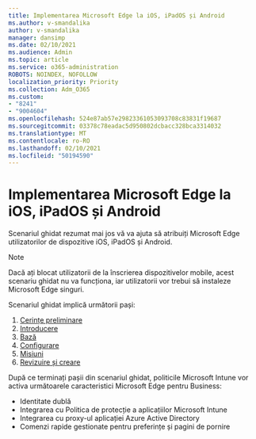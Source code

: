 ```yaml
---
title: Implementarea Microsoft Edge la iOS, iPadOS și Android
ms.author: v-smandalika
author: v-smandalika
manager: dansimp
ms.date: 02/10/2021
ms.audience: Admin
ms.topic: article
ms.service: o365-administration
ROBOTS: NOINDEX, NOFOLLOW
localization_priority: Priority
ms.collection: Adm_O365
ms.custom:
- "8241"
- "9004604"
ms.openlocfilehash: 524e87ab57e29823361053093708c83831f19687
ms.sourcegitcommit: 03378c78eadac5d950802dcbacc328bca3314032
ms.translationtype: MT
ms.contentlocale: ro-RO
ms.lasthandoff: 02/10/2021
ms.locfileid: "50194590"
---
```

# <a name="deploy-microsoft-edge-to-ios-ipados-and-android"></a>Implementarea Microsoft Edge la iOS, iPadOS și Android

Scenariul ghidat rezumat mai jos vă va ajuta să atribuiți Microsoft Edge utilizatorilor de dispozitive iOS, iPadOS și Android.

> [!NOTE]
> Dacă ați blocat utilizatorii de la înscrierea dispozitivelor mobile, acest scenariu ghidat nu va funcționa, iar utilizatorii vor trebui să instaleze Microsoft Edge singuri.

Scenariul ghidat implică următorii pași:

1. [Cerințe preliminare](https://docs.microsoft.com/mem/intune/fundamentals/guided-scenarios-edge#prerequisites)
2. [Introducere](https://docs.microsoft.com/mem/intune/fundamentals/guided-scenarios-edge#step-1---introduction)
3. [Bază](https://docs.microsoft.com/mem/intune/fundamentals/guided-scenarios-edge#step-2---basics)
4. [Configurare](https://docs.microsoft.com/mem/intune/fundamentals/guided-scenarios-edge#step-3---configuration)
5. [Misiuni](https://docs.microsoft.com/mem/intune/fundamentals/guided-scenarios-edge#step-4---assignments)
6. [Revizuire și creare](https://docs.microsoft.com/mem/intune/fundamentals/guided-scenarios-edge#step-5---review--create)

După ce terminați pașii din scenariul ghidat, politicile Microsoft Intune vor activa următoarele caracteristici Microsoft Edge pentru Business:

- Identitate dublă
- Integrarea cu Politica de protecție a aplicațiilor Microsoft Intune
- Integrarea cu proxy-ul aplicației Azure Active Directory
- Comenzi rapide gestionate pentru preferințe și pagini de pornire
